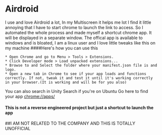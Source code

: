 # Airdroid
I use and love Airdroid a lot, In my Multiscreen it helps me lot I find it little annoying that I have to start chrome to launch the link to access. So I automated the whole process and made myself a shortcut chrome app. It will be displayed in a separate window.
The offical app is available to windows and is bloated, I am a linux user and I love little tweaks like this on my machine
####Here's how you can use this 
```
* Open Chrome and go to Menu > Tools > Extensions.
* Click Developer mode > Load unpacked extensions...
* Browse to and Select the folder where your manifest.json file is and logo.
* Open a new tab in Chrome to see if your app loads and functions correctly. If not, tweak it and test it until it's working correctly in your browser.(It is working and will be for you also)

```
 You can also search in Unity Search if you're on Ubuntu
 Go here to find your app [chrome://apps/](chrome://apps/)



#### This is not a reverse engineered project but just a shortcut to launch the app 
##I AM NOT RELATED TO THE COMPANY AND THIS IS TOTALLY UNOFFICIAL 
